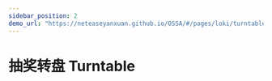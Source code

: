 ```yaml
---
sidebar_position: 2
demo_url: "https://neteaseyanxuan.github.io/OSSA/#/pages/loki/turntable/index"
---
```


# 抽奖转盘 Turntable

